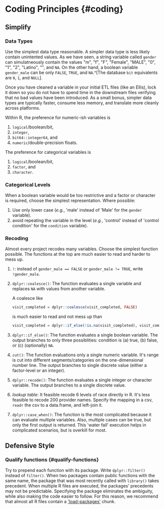 Coding Principles {#coding}
====================================

Simplify
------------------------------------

### Data Types

Use the simplest data type reasonable.  A simpler data type is less likely contain unintented values.  As we have seen, a string variable called `gender` can simulatneously contain the values "m", "f", "F", "Female", "MALE", "0", "1", "2", "Latino", "", and `NA`.  On the other hand, a boolean variable `gender_male` can be only `FALSE`, `TRUE`, and `NA`.^[The database `bit` equivalents are `0`, `1`, and `NULL`].

Once you have cleaned a variable in your initial ETL files (like an Ellis), lock it down so you do not have to spend time in the downstream files verifying that no bad values have been introduced.  As a small bonus, simpler data types are typically faster, consume less memory, and translate more cleanly across platforms.

Within R, the preference for numeric-ish variables is 

1. `logical`/boolean/bit, 
1. `integer`, 
1. `bit64::integer64`, and 
1. `numeric`/double-precision floats.  

The preference for categorical variables is 

1. `logical`/boolean/bit, 
1. `factor`, and 
1. `character`.

### Categorical Levels

When a boolean variable would be too restrictive and a factor or character is required, choose the simplest representation.  Where possible:

1. Use only lower case (*e.g.*, 'male' instead of 'Male' for the `gender` variable).
1. avoid repeating the variable in the level (*e.g.*, 'control' instead of 'control condition' for the `condition` variable).

### Recoding

Almost every project recodes many variables.  Choose the simplest function possible.  The functions at the top are much easier to read and harder to mess up.

1. `!`: instead of `gender_male == FALSE` or `gender_male != TRUE`, write `!gender_male`.

1. `dplyr::coalesce()`: The function evaluates a single variable and replaces `NA` with values from another variable.

    A coalesce like
    
    ```r
    visit_completed = dplyr::coalesce(visit_completed, FALSE)
    ```
    
    is much easier to read and not mess up than
    
    ```r
    visit_completed = dplyr::if_else(!is.na(visit_completed), visit_completed, FALSE)
    ```
    
1. `dplyr::if_else()`:  The function evaluates a single boolean variable.  The output branches to only three possiblities: condition is (a) true, (b) false, or (c) (optionally) `NA`.

1. `cut()`: The function evaluations only a single numeric variable.  It's range is cut into different segments/categories on the one-dimensional number line.  The output branches to single discrete value (either a factor-level or an integer).

1. `dplyr::recode()`: The function evaluates a single integer or character variable.  The output branches to a single discrete value.

1. *lookup table*:  It feasible recode 6 levels of race directly in R.  It's less feasible to recode 200 provider names.  Specify the mapping in a csv, `readr` the csv to a data.frame, and left-join it.

1. `dplyr::case_when()`: The function is the most complicated because it can evaluate multiple variables.  Also, multiple cases can be true, but only the first output is returned. This 'water fall' execution helps in complicated scenarios, but is overkill for most.

Defensive Style
------------------------------------

### Qualify functions {#qualify-functions}  

Try to prepend each function with its package.  Write `dplyr::filter()` instead of `filter()`.  When two packages contain public functions with the same name, the package that was most recently called with `library()` takes precedent.  When multiple R files are executed, the packages' precedents may not be predictable.  Specifying the package eliminates the ambiguity, while also making the code easier to follow.  For this reason, we recommend that almost all R files contain a ['load-packages'](#chunk-load-packages) chunk.
